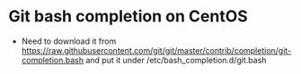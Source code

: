 # Git bash completion on CentOS
- Need to download it from https://raw.githubusercontent.com/git/git/master/contrib/completion/git-completion.bash and put it under /etc/bash_completion.d/git.bash
